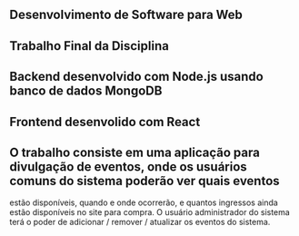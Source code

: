 ## Desenvolvimento de Software para Web
## Trabalho Final da Disciplina

## Backend desenvolvido com Node.js usando banco de dados MongoDB
## Frontend desenvolido com React

## O trabalho consiste em uma aplicação para divulgação de eventos, onde os usuários comuns do sistema poderão ver quais eventos
estão disponíveis, quando e onde ocorrerão, e quantos ingressos ainda estão disponíveis no site para compra. O usuário administrador
do sistema terá o poder de adicionar / remover / atualizar os eventos do sistema.
